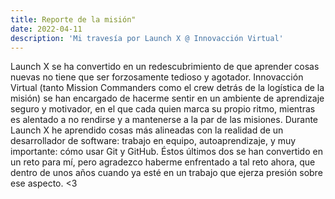 ```yaml
---
title: Reporte de la misión"
date: 2022-04-11
description: 'Mi travesía por Launch X @ Innovacción Virtual'
---
```


Launch X se ha convertido en un redescubrimiento de que aprender cosas nuevas no tiene que ser forzosamente tedioso y agotador. Innovacción Virtual (tanto Mission Commanders como el crew detrás de la logística de la misión) se han encargado de hacerme sentir en un ambiente de aprendizaje seguro y motivador, en el que cada quien marca su propio ritmo, mientras es alentado a no rendirse y a mantenerse a la par de las misiones. Durante Launch X he aprendido cosas más alineadas con la realidad de un desarrollador de software: trabajo en equipo, autoaprendizaje, y muy importante: cómo usar Git y GitHub. Éstos últimos dos se han convertido en un reto para mí, pero agradezco haberme enfrentado a tal reto ahora, que dentro de unos años cuando ya esté en un trabajo que ejerza presión sobre ese aspecto. <3
